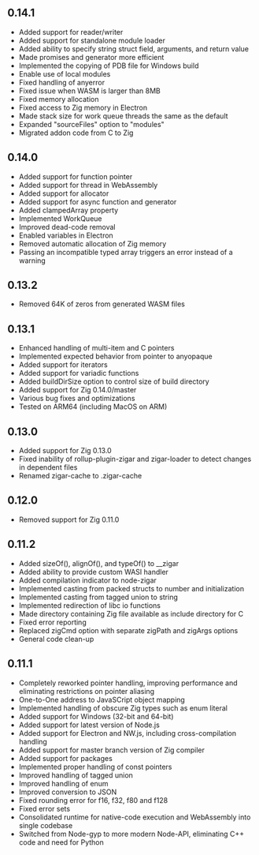 ## 0.14.1

* Added support for reader/writer
* Added support for standalone module loader
* Added ability to specify string struct field, arguments, and return value
* Made promises and generator more efficient
* Implemented the copying of PDB file for Windows build
* Enable use of local modules
* Fixed handling of anyerror
* Fixed issue when WASM is larger than 8MB
* Fixed memory allocation
* Fixed access to Zig memory in Electron
* Made stack size for work queue threads the same as the default
* Expanded "sourceFiles" option to "modules"
* Migrated addon code from C to Zig

## 0.14.0

* Added support for function pointer
* Added support for thread in WebAssembly
* Added support for allocator
* Added support for async function and generator
* Added clampedArray property
* Implemented WorkQueue
* Improved dead-code removal
* Enabled variables in Electron
* Removed automatic allocation of Zig memory
* Passing an incompatible typed array triggers an error instead of a warning

## 0.13.2

* Removed 64K of zeros from generated WASM files

## 0.13.1

* Enhanced handling of multi-item and C pointers
* Implemented expected behavior from pointer to anyopaque
* Added support for iterators
* Added support for variadic functions
* Added buildDirSize option to control size of build directory
* Added support for Zig 0.14.0/master
* Various bug fixes and optimizations
* Tested on ARM64 (including MacOS on ARM)

## 0.13.0

* Added support for Zig 0.13.0
* Fixed inability of rollup-plugin-zigar and zigar-loader to detect changes in dependent files
* Renamed zigar-cache to .zigar-cache

## 0.12.0

* Removed support for Zig 0.11.0

## 0.11.2

* Added sizeOf(), alignOf(), and typeOf() to __zigar
* Added ability to provide custom WASI handler
* Added compilation indicator to node-zigar
* Implemented casting from packed structs to number and initialization
* Implemented casting from tagged union to string
* Implemented redirection of libc io functions
* Made directory containing Zig file available as include directory for C
* Fixed error reporting
* Replaced zigCmd option with separate zigPath and zigArgs options
* General code clean-up

## 0.11.1

* Completely reworked pointer handling, improving performance and eliminating restrictions on
  pointer aliasing
* One-to-One address to JavaSCript object mapping
* Implemented handling of obscure Zig types such as enum literal
* Added support for Windows (32-bit and 64-bit)
* Added support for latest version of Node.js
* Added support for Electron and NW.js, including cross-compilation handling
* Added support for master branch version of Zig compiler
* Added support for packages
* Implemented proper handling of const pointers
* Improved handling of tagged union
* Improved handling of enum
* Improved conversion to JSON
* Fixed rounding error for f16, f32, f80 and f128
* Fixed error sets
* Consolidated runtime for native-code execution and WebAssembly into single codebase
* Switched from Node-gyp to more modern Node-API, eliminating C++ code and need for Python